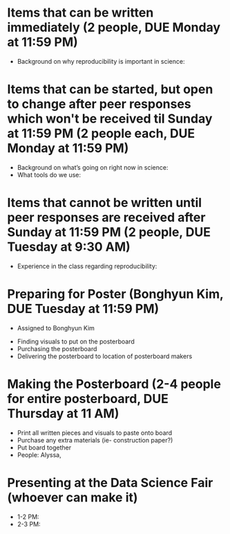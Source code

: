 Items that can be written immediately (2 people, DUE Monday at 11:59 PM)
==================
* Background on why reproducibility is important in science:

Items that can be started, but open to change after peer responses which won't be received til Sunday at 11:59 PM (2 people each, DUE Monday at 11:59 PM)
==================
* Background on what’s going on right now in science:
* What tools do we use:

Items that cannot be written until peer responses are received after Sunday at 11:59 PM (2 people, DUE Tuesday at 9:30 AM)
==================
* Experience in the class regarding reproducibility:


Preparing for Poster (Bonghyun Kim, DUE Tuesday at 11:59 PM)
==================
- Assigned to Bonghyun Kim
* Finding visuals to put on the posterboard
* Purchasing the posterboard
* Delivering the posterboard to location of posterboard makers

Making the Posterboard (2-4 people for entire posterboard, DUE Thursday at 11 AM)
==================
* Print all written pieces and visuals to paste onto board
* Purchase any extra materials (ie- construction paper?)
* Put board together
* People: Alyssa, 

Presenting at the Data Science Fair (whoever can make it)
==================
* 1-2 PM:
* 2-3 PM:
